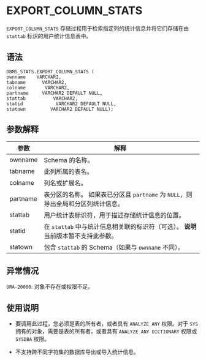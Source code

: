 EXPORT_COLUMN_STATS 
========================================

`EXPORT_COLUMN_STATS` 存储过程用于检索指定列的统计信息并将它们存储在由 `stattab` 标识的用户统计信息表中。

语法 
-----------------------

```unknow
DBMS_STATS.EXPORT_COLUMN_STATS (
ownname    VARCHAR2, 
tabname      VARCHAR2, 
colname       VARCHAR2, 
partname     VARCHAR2 DEFAULT NULL,
stattab          VARCHAR2, 
statid            VARCHAR2 DEFAULT NULL,
statown         VARCHAR2 DEFAULT NULL);
```



参数解释 
-------------------------



|    参数    |                                         解释                                          |
|----------|-------------------------------------------------------------------------------------|
| ownname  | Schema 的名称。                                                                         |
| tabname  | 此列所属的表名。                                                                            |
| colname  | 列名或扩展名。                                                                             |
| partname | 表分区的名称。 如果表已分区且 `partname` 为 `NULL`，则导出全局和分区列统计信息。                  |
| stattab  | 用户统计表标识符，用于描述存储统计信息的位置。                                                             |
| statid   | 在 `stattab` 中与统计信息相关联的标识符（可选）。 **说明**  当前版本暂不支持此参数。 |
| statown  | 包含 `stattab` 的 Schema（如果与 `ownname` 不同）。                                            |



异常情况 
-------------------------

`ORA-20000`: 对象不存在或权限不足。

使用说明 
-------------------------

* 要调用此过程，您必须是表的所有者，或者具有 `ANALYZE ANY` 权限。对于 `SYS` 拥有的对象，需要是表的所有者，或者具有 `ANALYZE ANY DICTIONARY` 权限或 `SYSDBA` 权限。

  

* 不支持跨不同字符集的数据库导出或导入统计信息。

  




